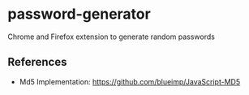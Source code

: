 # password-generator
Chrome and Firefox extension to generate random passwords

## References
- Md5 Implementation: https://github.com/blueimp/JavaScript-MD5